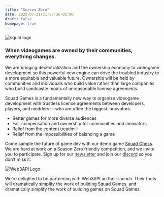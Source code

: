 ```yaml
---
title: "Season Zero"
date: 2020-07-21T21:07:36-01:00
draft: false
homepage: true
--- 
```


![squid logo](/images/logo-solo.png)

### When videogames are owned by their communities, everything changes.

We are bringing decentralization and the ownership economy to videogame development so this powerful new engine can drive the troubled industry to a more equitable and valuable future. Ownership will be held by communities and individuals who build value rather than large companies who build sandcastle moats of unreasonable license agreements.

Squad Games is a fundamentally new way to organize videogame development with trustless licence agreements between developers, players, and modders---who are often the biggest innovators.

* Better games for more diverse audiences
* Fair compensation and ownership for communities and innovators
* Relief from the content treadmill
* Relief from the impossibilities of balancing a game

Come sample the future of game dev with our demo game [Squad Chess](https://chess.squad.games). We are hard at work on a Season Zero friendly competition, and we invite you to participate. Sign up for our [newsletter](https://squadgames.substack.com) and join our [discord](https://discord.gg/BuCMZ59) so you don’t miss it.

![Web3API Logo](/images/web3api.png)

We’re delighted to be partnering with Web3API on their launch. Their tools will dramatically simplify the work of building Squad Games, and dramatically simplify the work of building games on Squad Games.
